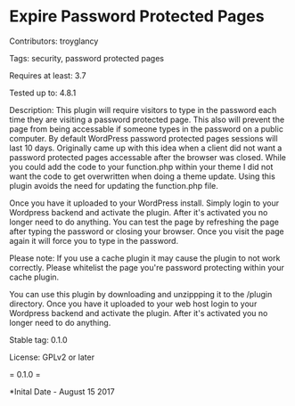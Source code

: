 # Expire Password Protected Pages

Contributors: troyglancy

Tags: security, password protected pages

Requires at least: 3.7

Tested up to: 4.8.1

Description: This plugin will require visitors to type in the password each time they are visiting a password protected page. This also will prevent the page from being accessable if someone types in the password on a public computer. By default WordPress password protected pages sessions will last 10 days. Originally came up with this idea when a client did not want a password protected pages accessable after the browser was closed. While you could add the code to your function.php within your theme I did not want the code to get overwritten when doing a theme update. Using this plugin avoids the need for updating the function.php file.

Once you have it uploaded to your WordPress install. Simply login to your Wordpress backend and activate the plugin. After it's activated you no longer need to do anything. You can test the page by refreshing the page after typing the password or closing your browser. Once you visit the page again it will force you to type in the password.

Please note: If you use a cache plugin it may cause the plugin to not work correctly. Please whitelist the page you're password protecting within your cache plugin.

You can use this plugin by downloading and unzippping it to the /plugin directory. Once you have it uploaded to your web host login to your Wordpress backend and activate the plugin. After it's activated you no longer need to do anything.

Stable tag: 0.1.0

License: GPLv2 or later

= 0.1.0 =

*Inital Date - August 15 2017
